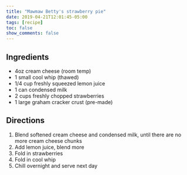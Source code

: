 ```yaml
---
title: "Mawmaw Betty's strawberry pie"
date: 2019-04-21T12:01:45-05:00
tags: [recipe]
toc: false
show_comments: false
---
```


## Ingredients

- 4oz cream cheese (room temp)
- 1 small cool whip (thawed)
- 1/4 cup freshly squeezed lemon juice
- 1 can condensed milk
- 2 cups freshly chopped strawberries
- 1 large graham cracker crust (pre-made)

## Directions 

1. Blend softened cream cheese and condensed milk, until there are no more cream cheese chunks
1. Add lemon juice, blend more
1. Fold in strawberries
1. Fold in cool whip
1. Chill overnight and serve next day 
